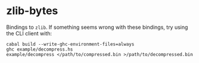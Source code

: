 # zlib-bytes

Bindings to `zlib`. If something seems wrong with these bindings, try
using the CLI client with:

    cabal build --write-ghc-environment-files=always
    ghc example/decompress.hs
    example/decompress </path/to/compressed.bin >/path/to/decompressed.bin
